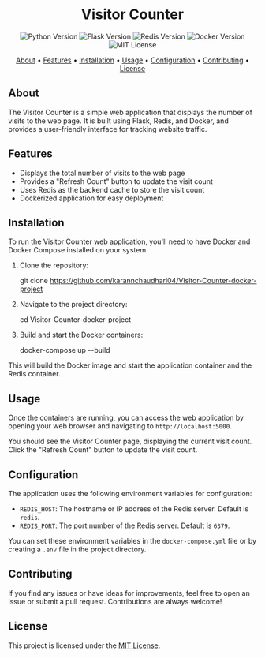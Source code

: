 <h1 align="center">Visitor Counter</h1>

<p align="center">
  <img src="https://img.shields.io/badge/python-3.9-blue.svg" alt="Python Version">
  <img src="https://img.shields.io/badge/flask-2.0-green.svg" alt="Flask Version">
  <img src="https://img.shields.io/badge/redis-6.2-red.svg" alt="Redis Version">
  <img src="https://img.shields.io/badge/docker-20.10-blue.svg" alt="Docker Version">
  <img src="https://img.shields.io/badge/license-MIT-brightgreen.svg" alt="MIT License">
</p>

<p align="center">
  <a href="#about">About</a> •
  <a href="#features">Features</a> •
  <a href="#installation">Installation</a> •
  <a href="#usage">Usage</a> •
  <a href="#configuration">Configuration</a> •
  <a href="#contributing">Contributing</a> •
  <a href="#license">License</a>
</p>

## About

The Visitor Counter is a simple web application that displays the number of visits to the web page. It is built using Flask, Redis, and Docker, and provides a user-friendly interface for tracking website traffic.

## Features

- Displays the total number of visits to the web page
- Provides a "Refresh Count" button to update the visit count
- Uses Redis as the backend cache to store the visit count
- Dockerized application for easy deployment

## Installation

To run the Visitor Counter web application, you'll need to have Docker and Docker Compose installed on your system.

1. Clone the repository:

    git clone https://github.com/karannchaudhari04/Visitor-Counter-docker-project

2. Navigate to the project directory:

    cd Visitor-Counter-docker-project

3. Build and start the Docker containers:

    docker-compose up --build


This will build the Docker image and start the application container and the Redis container.

## Usage

Once the containers are running, you can access the web application by opening your web browser and navigating to `http://localhost:5000`.

You should see the Visitor Counter page, displaying the current visit count. Click the "Refresh Count" button to update the visit count.

## Configuration

The application uses the following environment variables for configuration:

- `REDIS_HOST`: The hostname or IP address of the Redis server. Default is `redis`.
- `REDIS_PORT`: The port number of the Redis server. Default is `6379`.

You can set these environment variables in the `docker-compose.yml` file or by creating a `.env` file in the project directory.

## Contributing

If you find any issues or have ideas for improvements, feel free to open an issue or submit a pull request. Contributions are always welcome!

## License

This project is licensed under the [MIT License](LICENSE).

